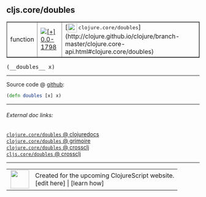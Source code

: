 ## cljs.core/doubles



 <table border="1">
<tr>
<td>function</td>
<td><a href="https://github.com/cljsinfo/cljs-api-docs/tree/0.0-1798"><img valign="middle" alt="[+] 0.0-1798" title="Added in 0.0-1798" src="https://img.shields.io/badge/+-0.0--1798-lightgrey.svg"></a> </td>
<td>
[<img height="24px" valign="middle" src="http://i.imgur.com/1GjPKvB.png"> <samp>clojure.core/doubles</samp>](http://clojure.github.io/clojure/branch-master/clojure.core-api.html#clojure.core/doubles)
</td>
</tr>
</table>


 <samp>
(__doubles__ x)<br>
</samp>

---







Source code @ [github](https://github.com/clojure/clojurescript/blob/r2069/src/cljs/cljs/core.cljs#L1648):

```clj
(defn doubles [x] x)
```

<!--
Repo - tag - source tree - lines:

 <pre>
clojurescript @ r2069
└── src
    └── cljs
        └── cljs
            └── <ins>[core.cljs:1648](https://github.com/clojure/clojurescript/blob/r2069/src/cljs/cljs/core.cljs#L1648)</ins>
</pre>

-->

---



###### External doc links:

[`clojure.core/doubles` @ clojuredocs](http://clojuredocs.org/clojure.core/doubles)<br>
[`clojure.core/doubles` @ grimoire](http://conj.io/store/v1/org.clojure/clojure/1.7.0-beta3/clj/clojure.core/doubles/)<br>
[`clojure.core/doubles` @ crossclj](http://crossclj.info/fun/clojure.core/doubles.html)<br>
[`cljs.core/doubles` @ crossclj](http://crossclj.info/fun/cljs.core.cljs/doubles.html)<br>

---

 <table>
<tr><td>
<img valign="middle" align="right" width="48px" src="http://i.imgur.com/Hi20huC.png">
</td><td>
Created for the upcoming ClojureScript website.<br>
[edit here] | [learn how]
</td></tr></table>

[edit here]:https://github.com/cljsinfo/cljs-api-docs/blob/master/cljsdoc/cljs.core/doubles.cljsdoc
[learn how]:https://github.com/cljsinfo/cljs-api-docs/wiki/cljsdoc-files

<!--

This information was too distracting to show to readers, but I'll leave it
commented here since it is helpful to:

- pretty-print the data used to generate this document
- and show how to retrieve that data



The API data for this symbol:

```clj
{:ns "cljs.core",
 :name "doubles",
 :signature ["[x]"],
 :history [["+" "0.0-1798"]],
 :type "function",
 :full-name-encode "cljs.core/doubles",
 :source {:code "(defn doubles [x] x)",
          :title "Source code",
          :repo "clojurescript",
          :tag "r2069",
          :filename "src/cljs/cljs/core.cljs",
          :lines [1648]},
 :full-name "cljs.core/doubles",
 :clj-symbol "clojure.core/doubles"}

```

Retrieve the API data for this symbol:

```clj
;; from Clojure REPL
(require '[clojure.edn :as edn])
(-> (slurp "https://raw.githubusercontent.com/cljsinfo/cljs-api-docs/catalog/cljs-api.edn")
    (edn/read-string)
    (get-in [:symbols "cljs.core/doubles"]))
```

-->
